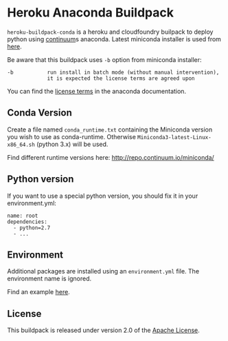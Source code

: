 # Heroku Anaconda Buildpack

`heroku-buildpack-conda` is a heroku and cloudfoundry builpack to deploy python using [continuum](https://www.continuum.io/)s anaconda. Latest miniconda installer is used from [here](https://repo.continuum.io/miniconda/).

Be aware that this buildpack uses `-b` option from miniconda installer:

```
-b           run install in batch mode (without manual intervention),
             it is expected the license terms are agreed upon
```

You can find the [license terms](http://docs.continuum.io/anaconda/eula) in the anaconda documentation.

## Conda Version

Create a file named `conda_runtime.txt` containing the Miniconda version you wish to use as conda-runtime. Otherwise `Miniconda3-latest-Linux-x86_64.sh` (python 3.x) will be used.

Find different runtime versions here: http://repo.continuum.io/miniconda/

## Python version

If you want to use a special python version, you should fix it in your environment.yml:

```
name: root
dependencies:
  - python=2.7
  - ...
```

## Environment

Additional packages are installed using an `environment.yml` file. The environment name is ignored.

Find an example [here](https://github.com/pl31/heroku-jupyter/blob/master/environment.yml).

## License
This buildpack is released under version 2.0 of the [Apache License](http://www.apache.org/licenses/LICENSE-2.0).
